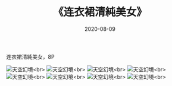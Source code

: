 ﻿---
layout: post
title: 《连衣裙清純美女》
date: 2020-08-09
img: http://photo.orgx.cf/唯美/2019/连衣裙清純美女/000.jpg
tags: [美女,清纯,唯美]
---

连衣裙清純美女，8P



![天空幻境](http://photo.orgx.cf/唯美/2019/连衣裙清純美女/001.jpg''天空幻境'')<br>
![天空幻境](http://photo.orgx.cf/唯美/2019/连衣裙清純美女/002.jpg''天空幻境'')<br>
![天空幻境](http://photo.orgx.cf/唯美/2019/连衣裙清純美女/003.jpg''天空幻境'')<br>
![天空幻境](http://photo.orgx.cf/唯美/2019/连衣裙清純美女/004.jpg''天空幻境'')<br>
![天空幻境](http://photo.orgx.cf/唯美/2019/连衣裙清純美女/005.jpg''天空幻境'')<br>
![天空幻境](http://photo.orgx.cf/唯美/2019/连衣裙清純美女/006.jpg''天空幻境'')<br>
![天空幻境](http://photo.orgx.cf/唯美/2019/连衣裙清純美女/007.jpg''天空幻境'')<br>
![天空幻境](http://photo.orgx.cf/唯美/2019/连衣裙清純美女/008.jpg''天空幻境'')<br>